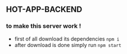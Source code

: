 ## HOT-APP-BACKEND  
### to make this server work ! 
- first of all download its dependencies `npm i`
- after download is done simply run `npm start`
